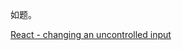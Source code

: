如题。

[React - changing an uncontrolled input](https://stackoverflow.com/questions/37427508/react-changing-an-uncontrolled-input)
